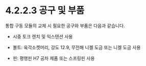 # 4.2.2.3 공구 및 부품

통합 구동 모듈의 교체 시 필요한 공구와 부품은 다음과 같습니다.

* 시중 토크 렌치 및 익스텐션 사용

* 볼트: 육각소켓머리, 강도 12.9, 무전해 니켈 도금 또는 니켈 도금 사용

* 핀: 평행핀 H7 공차 제품 또는 스프링핀 사용

